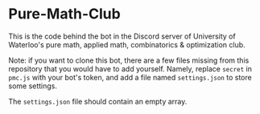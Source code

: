 # Pure-Math-Club

This is the code behind the bot in the Discord server of University of Waterloo's pure math, applied math, combinatorics & optimization club. 

Note: if you want to clone this bot, there are a few files missing from this repository that you would have to add yourself. Namely, replace `secret` in `pmc.js` with your bot's token, and add a file named `settings.json` to store some settings.

The `settings.json` file should contain an empty array.
